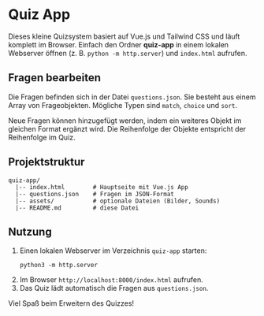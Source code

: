 # Quiz App

Dieses kleine Quizsystem basiert auf Vue.js und Tailwind CSS und läuft komplett im Browser. Einfach den Ordner **quiz-app** in einem lokalen Webserver öffnen (z. B. `python -m http.server`) und `index.html` aufrufen.

## Fragen bearbeiten

Die Fragen befinden sich in der Datei `questions.json`. Sie besteht aus einem Array von Frageobjekten. Mögliche Typen sind `match`, `choice` und `sort`.

Neue Fragen können hinzugefügt werden, indem ein weiteres Objekt im gleichen Format ergänzt wird. Die Reihenfolge der Objekte entspricht der Reihenfolge im Quiz.

## Projektstruktur

```
quiz-app/
  |-- index.html        # Hauptseite mit Vue.js App
  |-- questions.json    # Fragen im JSON-Format
  |-- assets/           # optionale Dateien (Bilder, Sounds)
  |-- README.md         # diese Datei
```

## Nutzung

1. Einen lokalen Webserver im Verzeichnis `quiz-app` starten:
   ```
   python3 -m http.server
   ```
2. Im Browser `http://localhost:8000/index.html` aufrufen.
3. Das Quiz lädt automatisch die Fragen aus `questions.json`.

Viel Spaß beim Erweitern des Quizzes!
